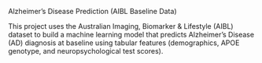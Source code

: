 Alzheimer’s Disease Prediction (AIBL Baseline Data)

This project uses the Australian Imaging, Biomarker & Lifestyle (AIBL) dataset to build a machine learning model that predicts Alzheimer’s Disease (AD) diagnosis at baseline using tabular features (demographics, APOE genotype, and neuropsychological test scores).
